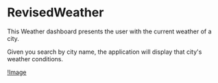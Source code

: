 # RevisedWeather
This Weather dashboard presents the user with the current weather of a city.

Given you search by city name, the application will display that city's weather conditions. 

[!Image](screenshot.png)
